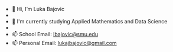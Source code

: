 - 👋 Hi, I’m Luka Bajovic
- 
- 👀 I'm currently studying Applied Mathematics and Data Science
-
- 📫 School Email: lbajovic@smu.edu
- 📫 Personal Email: lukajbajovic@gmail.com

